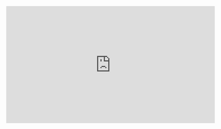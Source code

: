 

<iframe width="560" height="315" src="https://www.youtube.com/embed/dcahi7-9pRs" title="YouTube video player" frameborder="0" allow="accelerometer; autoplay; clipboard-write; encrypted-media; gyroscope; picture-in-picture" allowfullscreen></iframe>
